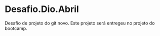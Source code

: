 # Desafio.Dio.Abril
Desafio de projeto do git novo.
Este projeto será entregeu no projeto do bootcamp.

